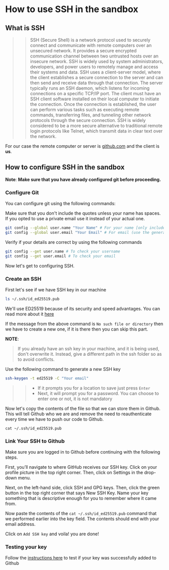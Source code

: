# How to use SSH in the sandbox

## What is SSH

> > SSH (Secure Shell) is a network protocol used to securely connect and communicate with remote computers over an unsecured network. It provides a secure encrypted communication channel between two untrusted hosts over an insecure network. SSH is widely used by system administrators, developers, and power users to remotely manage and access their systems and data.
> > SSH uses a client-server model, where the client establishes a secure connection to the server and can then send and receive data through that connection. The server typically runs an SSH daemon, which listens for incoming connections on a specific TCP/IP port. The client must have an SSH client software installed on their local computer to initiate the connection.
> > Once the connection is established, the user can perform various tasks such as executing remote commands, transferring files, and tunneling other network protocols through the secure connection. SSH is widely considered to be a more secure alternative to traditional remote login protocols like Telnet, which transmit data in clear text over the network.

For our case the remote computer or server is [github.com](https://github.com/) and the client is **us**.

## How to configure SSH in the sandbox

**Note**: **Make sure that you have already configured git before proceeding.**

### Configure Git

You can configure git using the following commands:

Make sure that you don't include the quotes unless your name has spaces. If you opted to use a private email use it instead of your actual one.

```bash
git config --global user.name "Your Name" # For your name [only include the quotes if you are using more than one name/word]
git config --global user.email "Your Email" # For email (use the generated if you opted for private email it will look something like this "123456789+gekkowrld@users.noreply.github.com") [Don't include the quotes]
```

Verify if your details are correct by using the following commands

```bash
git config --get user.name # To check your username
git config --get user.email # To check your email
```

Now let's get to configuring SSH.

### Create an SSH

First let's see if we have SSH key in our machine

```bash
ls ~/.ssh/id_ed25519.pub
```

We'll use ED25519 because of its security and speed advantages. You can read more about it [here](https://ed25519.cr.yp.to/)

If the message from the above command is `No such file or directory` then we have to create a new one, if it is there then you can skip this part.

**NOTE**:

> If you already have an ssh key in your machine, and it is being used, don't overwrite it. Instead, give a different path in the ssh folder so as to avoid conflicts.

Use the following command to generate a new SSH key

```bash
ssh-keygen -t ed25519 -C "Your email"
```

> > - If it prompts you for a location to save just press `Enter`
> > - Next, it will prompt you for a password. You can choose to enter one or not, it is not mandatory

Now let's copy the contents of the file so that we can store them in Github. This will tell Github who we are and remove the need to reauthenticate every time we have to push our code to Github.

```ls
cat ~/.ssh/id_ed25519.pub
```

### Link Your SSH to Github

Make sure you are logged in to Github before continuing with the following steps.

First, you’ll navigate to where GitHub receives our SSH key. Click on your profile picture in the top right corner. Then, click on Settings in the drop-down menu.

Next, on the left-hand side, click SSH and GPG keys. Then, click the green button in the top right corner that says New SSH Key. Name your key something that is descriptive enough for you to remember where it came from.

Now paste the contents of the `cat ~/.ssh/id_ed25519.pub` command that we performed earlier into the key field. The contents should end with your email address.

Click on `Add SSH key` and voila! you are done!

### Testing your key

Follow the [instructions here](https://docs.github.com/en/authentication/connecting-to-github-with-ssh/testing-your-ssh-connection) to test if your key was successfully added to Github
